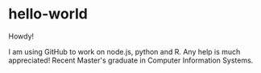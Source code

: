 # hello-world

Howdy!

I am using GitHub to work on node.js, python and R.  Any help is much appreciated! 
Recent Master's graduate in Computer Information Systems.
